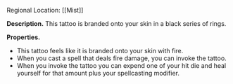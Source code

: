 Regional Location: [[Mist]]

**Description.** This tattoo is branded onto your skin in a black series of rings.

**Properties.**
- This tattoo feels like it is branded onto your skin with fire. 
- When you cast a spell that deals fire damage, you can invoke the tattoo.
- When you invoke the tattoo you can expend one of your hit die and heal yourself for that amount plus your spellcasting modifier.